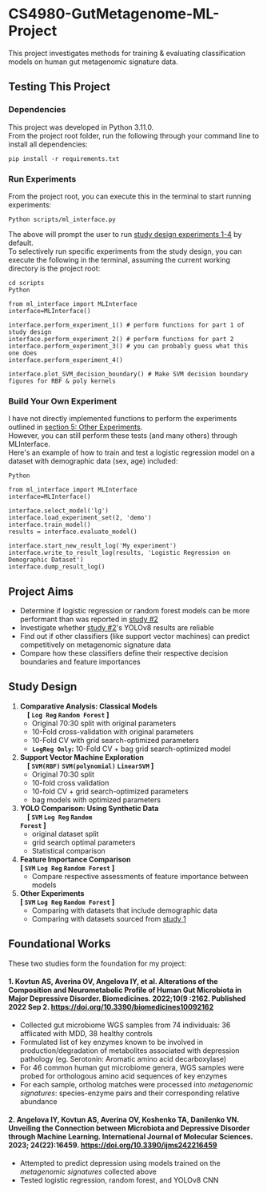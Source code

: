# CS4980-GutMetagenome-ML-Project
This project investigates methods for training & evaluating classification models on human gut metagenomic signature data.

## Testing This Project

### Dependencies
This project was developed in Python 3.11.0.<br>
From the project root folder, run the following through your command line to install all dependencies:
```
pip install -r requirements.txt
```

### Run Experiments
From the project root, you can execute this in the terminal to start running experiments:
```
Python scripts/ml_interface.py
```
The above will prompt the user to run [study design experiments 1-4](#study-design) by default.<br> 
To selectively run specific experiments from the study design, you can execute the following in the terminal, assuming the current working directory is the project root:
```
cd scripts
Python

from ml_interface import MLInterface
interface=MLInterface()

interface.perform_experiment_1() # perform functions for part 1 of study design
interface.perform_experiment_2() # perform functions for part 2
interface.perform_experiment_3() # you can probably guess what this one does
interface.perform_experiment_4()

interface.plot_SVM_decision_boundary() # Make SVM decision boundary figures for RBF & poly kernels
```

### Build Your Own Experiment
I have not directly implemented functions to perform the experiments outlined in [section 5: Other Experiments](#study-design).<br>
However, you can still perform these tests (and many others) through MLInterface.<br> 
Here's an example of how to train and test a logistic regression model on a dataset with demographic data (sex, age) included:
```
Python

from ml_interface import MLInterface
interface=MLInterface()

interface.select_model('lg')
interface.load_experiment_set(2, 'demo')
interface.train_model()
results = interface.evaluate_model()

interface.start_new_result_log('My experiment')
interface.write_to_result_log(results, 'Logistic Regression on Demographic Dataset')
interface.dump_result_log()
```

## Project Aims
- Determine if logistic regression or random forest models can be more performant than was reported in [study #2](#2-angelova-iy-kovtun-as-averina-ov-koshenko-ta-danilenko-vn-unveiling-the-connection-between-microbiota-and-depressive-disorder-through-machine-learning-international-journal-of-molecular-sciences-2023-242216459-httpsdoiorg103390ijms242216459)
- Investigate whether [study #2](#2-angelova-iy-kovtun-as-averina-ov-koshenko-ta-danilenko-vn-unveiling-the-connection-between-microbiota-and-depressive-disorder-through-machine-learning-international-journal-of-molecular-sciences-2023-242216459-httpsdoiorg103390ijms242216459)'s YOLOv8 results are reliable
- Find out if other classifiers (like support vector machines) can predict competitively on metagenomic signature data
- Compare how these classifiers define their respective decision boundaries and feature importances


## Study Design
1. **Comparative Analysis: Classical Models**<br>
 **[ <code>Log Reg</code> <code>Random Forest</code> ]**<br>
      * Original 70:30 split with original parameters
      * 10-Fold cross-validation with original parameters
      * 10-Fold CV with grid search-optimized parameters
      * <code>**LogReg Only</code>:** 10-Fold CV + bag grid search-optimized model
2. **Support Vector Machine Exploration**<br>
 **[ <code>SVM(RBF)</code> <code>SVM(polynomial)</code> <code>LinearSVM</code> ]**<br>
   * Original 70:30 split
   * 10-fold cross validation
   * 10-fold CV + grid search-optimized parameters
   * bag models with optimized parameters
3. **YOLO Comparison: Using Synthetic Data**<br>
 **[ <code>SVM</code> <code>Log Reg</code> <code>Random Forest</code> ]**<br>
   * original dataset split
   * grid search optimal parameters
   * Statistical comparison
4. **Feature Importance Comparison**<br>
**[ <code>SVM</code> <code>Log Reg</code> <code>Random Forest</code> ]**<br>
	* Compare respective assessments of feature importance between models
5. **Other Experiments**<br>
**[ <code>SVM</code> <code>Log Reg</code> <code>Random Forest</code> ]**<br>
    * Comparing with datasets that include demographic data
    * Comparing with datasets sourced from [study 1](#1-kovtun-as-averina-ov-angelova-iy-et-al-alterations-of-the-composition-and-neurometabolic-profile-of-human-gut-microbiota-in-major-depressive-disorder-biomedicines-2022109-2162-published-2022-sep-2-httpsdoiorg103390biomedicines10092162)


## Foundational Works
These two studies form the foundation for my project: 

#### 1. Kovtun AS, Averina OV, Angelova IY, et al. **Alterations of the Composition and Neurometabolic Profile of Human Gut Microbiota in Major Depressive Disorder.** Biomedicines. 2022;10(9 :2162. Published 2022 Sep 2. https://doi.org/10.3390/biomedicines10092162
- Collected gut microbiome WGS samples from 74 individuals: 36 afflicated with MDD, 38 healthy controls
- Formulated list of key enzymes known to be involved in production/degradation of metabolites associated with depression pathology (eg. Serotonin: Aromatic amino acid decarboxylase)
- For 46 common human gut microbiome genera, WGS samples were probed for orthologous amino acid sequences of key enzymes 
- For each sample, ortholog matches were processed into _metagenomic signatures_: species-enzyme pairs and their corresponding relative abundance


#### 2. Angelova IY, Kovtun AS, Averina OV, Koshenko TA, Danilenko VN. **Unveiling the Connection between Microbiota and Depressive Disorder through Machine Learning.** International Journal of Molecular Sciences. 2023; 24(22):16459. https://doi.org/10.3390/ijms242216459
- Attempted to predict depression using models trained on the _metagenomic signatures_ collected above
- Tested logistic regression, random forest, and YOLOv8 CNN
<br>